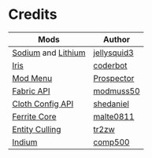 # Credits

| Mods | Author |
|---|---|
| [Sodium](https://modrinth.com/mod/sodium) and [Lithium](https://modrinth.com/mod/lithium) | [jellysquid3](https://modrinth.com/user/jellysquid3) |
| [Iris](https://modrinth.com/mod/iris) | [coderbot](https://modrinth.com/user/coderbot) |
| [Mod Menu](https://modrinth.com/mod/modmenu) | [Prospector](https://modrinth.com/user/Prospector) |
| [Fabric API](https://modrinth.com/mod/fabric-api) | [modmuss50](https://modrinth.com/user/modmuss50) |
| [Cloth Config API](https://modrinth.com/mod/cloth-config) | [shedaniel](https://modrinth.com/user/shedaniel) |
| [Ferrite Core](https://modrinth.com/mod/ferrite-core) | [malte0811](https://modrinth.com/user/malte0811) |
| [Entity Culling](https://modrinth.com/mod/entityculling) | [tr2zw](https://modrinth.com/user/tr2zw) |
| [Indium](https://modrinth.com/mod/indium) | [comp500](https://modrinth.com/user/comp500) |
